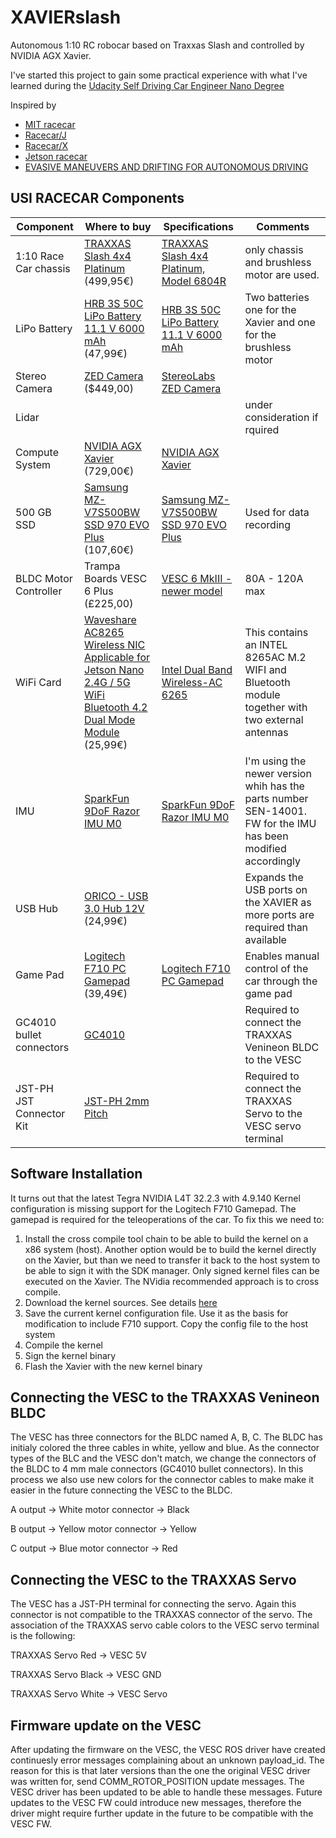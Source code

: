 # XAVIERslash

Autonomous 1:10 RC robocar based on Traxxas Slash and controlled by NVIDIA AGX Xavier. 

I've started this project to gain some practical experience with what I've learned during the [Udacity Self Driving Car Engineer Nano Degree](https://www.udacity.com/course/self-driving-car-engineer-nanodegree--nd013)

Inspired by
* [MIT racecar](https://mit-racecar.github.io/)
* [Racecar/J](https://racecarj.com/)
* [Racecar/X](https://github.com/MarkBroerkens/RACECARX)
* [Jetson racecar](https://www.jetsonhacks.com/category/robotics/jetson-racecar/)
* [EVASIVE MANEUVERS AND DRIFTING FOR AUTONOMOUS DRIVING](https://mrsdprojects.ri.cmu.edu/2016teamd/summary/)



## USI RACECAR Components
| Component | Where to buy | Specifications | Comments |
| --------- | ------------ | -------------- | -------- |
| 1:10 Race Car chassis | [TRAXXAS Slash 4x4 Platinum](http://mobil.rc-race-shop.de/item/5452583638303452) (499,95€) | [TRAXXAS Slash 4x4 Platinum, Model 6804R](https://traxxas.com/products/models/electric/6804Rslash4x4platinum?t=support) | only chassis and brushless motor are used.|
| LiPo Battery | [HRB 3S 50C LiPo Battery 11.1 V 6000 mAh](https://www.amazon.de/dp/B072KH76JN/ref=sxbs_sxwds-stvp?keywords=lipo%2B3s1p%2B11%2C1v%2B5000&pd_rd_i=B071GNM113&pd_rd_r=a0e9bffd-c65f-4b77-b9bc-933ee07819a1&pd_rd_w=GciQa&pd_rd_wg=N7fqH&pf_rd_p=6d84c7ba-ae72-4e53-b9a4-5df18ccb370e&pf_rd_r=0KETNNM2CAC4BX2K6GDK&qid=1575366940&th=1) (47,99€) | [HRB 3S 50C LiPo Battery 11.1 V 6000 mAh](https://www.amazon.de/dp/B072KH76JN/ref=sxbs_sxwds-stvp?keywords=lipo%2B3s1p%2B11%2C1v%2B5000&pd_rd_i=B071GNM113&pd_rd_r=a0e9bffd-c65f-4b77-b9bc-933ee07819a1&pd_rd_w=GciQa&pd_rd_wg=N7fqH&pf_rd_p=6d84c7ba-ae72-4e53-b9a4-5df18ccb370e&pf_rd_r=0KETNNM2CAC4BX2K6GDK&qid=1575366940&th=1) | Two batteries one for the Xavier and one for the brushless motor |
| Stereo Camera | [ZED Camera](https://store.stereolabs.com/products/zed/?_ga=2.216136467.425714967.1575454789-386175133.1575454789) ($449,00) | [StereoLabs ZED Camera](https://www.stereolabs.com/zed/) |  |
|Lidar|  |   |  under consideration if rquired |
| Compute System | [NVIDIA AGX Xavier](https://www.nvidia.com/de-de/autonomous-machines/jetson-store/) (729,00€) | [NVIDIA AGX Xavier](https://www.nvidia.com/de-de/autonomous-machines/embedded-systems/jetson-agx-xavier/) |  |
| 500 GB SSD | [Samsung MZ-V7S500BW SSD 970 EVO Plus](https://www.amazon.de/dp/B07MFBLN7K/ref=pe_3044161_189395811_TE_SCE_dp_2) (107,60€) | [Samsung MZ-V7S500BW SSD 970 EVO Plus](https://www.samsung.com/de/memory-storage/970-evo-plus-nvme-m2-ssd/MZ-V7S500BW/) | Used for data recording |
|BLDC Motor Controller| Trampa Boards VESC 6 Plus (£225,00) | [VESC 6 MkIII - newer model](http://www.trampaboards.com/vesc-6-mkiii--the-next-generation-benjamin-vedder-electronic-speed-controller-p-27517.html)  | 80A - 120A max  |
|WiFi Card| [Waveshare AC8265 Wireless NIC Applicable for Jetson Nano 2.4G / 5G WiFi Bluetooth 4.2 Dual Mode Module](https://www.amazon.de/gp/product/B07SGDRG34/ref=ppx_yo_dt_b_asin_title_o06_s00?ie=UTF8&psc=1) (25,99€) |  [Intel Dual Band Wireless-AC 6265](https://www.intel.com/content/dam/www/public/us/en/documents/product-briefs/dual-band-wireless-ac-8265-brief.pdf) | This contains an INTEL 8265AC M.2 WIFI and Bluetooth module together with two external antennas  |
|IMU| [SparkFun 9DoF Razor IMU M0](https://www.exp-tech.de/sensoren/beschleunigung/7879/sparkfun-mpu-9250-9dof-razor-imu-m0)  | [SparkFun 9DoF Razor IMU M0](https://www.sparkfun.com/products/14001) | I'm using the newer version whih has the parts number SEN-14001. FW for the IMU has been modified accordingly  |
|USB Hub| [ORICO - USB 3.0 Hub 12V](https://www.amazon.de/gp/product/B07B4TQTTW/ref=ppx_yo_dt_b_asin_title_o00_s00?ie=UTF8&psc=1) (24,99€)|   | Expands the USB ports on the XAVIER as more ports are required than available  |
|Game Pad| [Logitech F710 PC Gamepad](https://www.amazon.de/gp/product/B07VYSN74H/ref=ppx_yo_dt_b_asin_title_o02_s00?ie=UTF8&psc=1) (39,49€) | [Logitech F710 PC Gamepad](https://www.logitechg.com/en-us/products/gamepads/f710-wireless-gamepad.html)  | Enables manual control of the car through the game pad  |
|GC4010 bullet connectors| [GC4010](https://www.amazon.de/gp/product/B07VYSN74H/ref=ppx_yo_dt_b_asin_title_o02_s00?ie=UTF8&psc=1)  |   | Required to connect the TRAXXAS Venineon BLDC to the VESC   |
|JST-PH JST Connector Kit| [JST-PH 2mm Pitch](https://www.amazon.de/gp/product/B01II33IYU/ref=ppx_yo_dt_b_asin_title_o01_s00?ie=UTF8&psc=1)  |   | Required to connect the TRAXXAS Servo to the VESC servo terminal  |


## Software Installation
It turns out that the latest Tegra NVIDIA L4T 32.2.3 with 4.9.140 Kernel configuration is missing support for the Logitech F710 Gamepad. The gamepad is required for the teleoperations of the car. To fix this we need to:
1. Install the cross compile tool chain to be able to build the kernel on a x86 system (host). Another option would be to build the kernel directly on the Xavier, but than we need to transfer it back to the host system to be able to sign it with the SDK manager. Only signed kernel files can be executed on the Xavier. The NVidia recommended approach is to cross compile.
2. Download the kernel sources. See details [here](https://docs.nvidia.com/jetson/archives/l4t-archived/l4t-322/index.html#page/Tegra%2520Linux%2520Driver%2520Package%2520Development%2520Guide%2Fkernel_custom.html%23wwpID0E0FD0HA)
3. Save the current kernel configuration file. Use it as the basis for modification to include F710 support. Copy the config file to the host system
4. Compile the kernel
5. Sign the kernel binary
6. Flash the Xavier with the new kernel binary

## Connecting the VESC to the TRAXXAS Venineon BLDC
The VESC has three connectors for the BLDC named A, B, C. The BLDC has initialy colored the three cables in white, yellow and blue. As the connector types of the BLC and the VESC don't match, we change the connectors of the BLDC to 4 mm male connectors (GC4010 bullet connectors). In this process we also use new colors for the connector cables to make make it easier in the future connecting the VESC to the BLDC.

A output -> White motor connector -> Black

B output -> Yellow motor connector -> Yellow

C output -> Blue motor connector -> Red

## Connecting the VESC to the TRAXXAS Servo
The VESC has a JST-PH terminal for connecting the servo. Again this connector is not compatible to the TRAXXAS connector of the servo. The association of the TRAXXAS servo cable colors to the VESC servo terminal is the following:

TRAXXAS Servo Red -> VESC 5V

TRAXXAS Servo Black -> VESC GND

TRAXXAS Servo White -> VESC Servo

## Firmware update on the VESC

After updating the firmware on the VESC, the VESC ROS driver have created continuesly error messages complaining about an unknown payload_id. The reason for this is that later versions than the one the original VESC driver was written for, send COMM_ROTOR_POSITION update messages. The VESC driver has been updated to be able to handle these messages. Future updates to the VESC FW could introduce new messages, therefore the driver might require further update in the future to be compatible with the VESC FW.  

